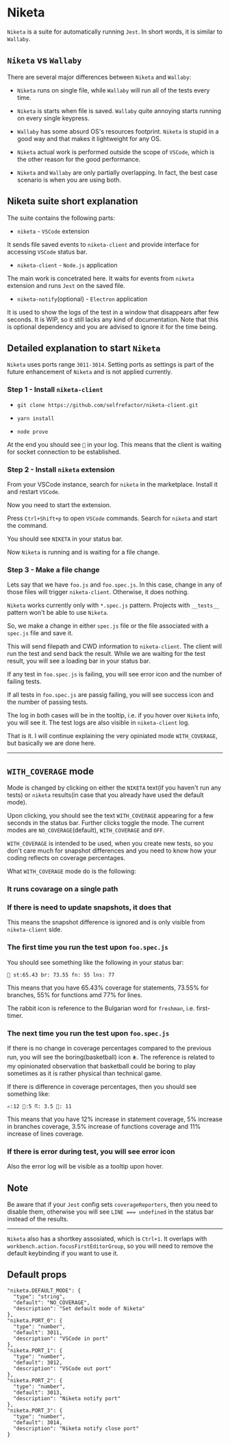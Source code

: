 # Niketa

`Niketa` is a suite for automatically running `Jest`. In short words, it is similar to `Wallaby`.

## `Niketa` vs `Wallaby`

There are several major differences between `Niketa` and `Wallaby`:

- `Niketa` runs on single file, while `Wallaby` will run all of the tests every time.

- `Niketa` is starts when file is saved. `Wallaby` quite annoying starts running on every single keypress.

- `Wallaby` has some absurd OS's resources footprint. `Niketa` is stupid in a good way and that makes it lightweight for any OS.

- `Niketa` actual work is performed outside the scope of `VSCode`, which is the other reason for the good performance.

- `Niketa` and `Wallaby` are only partially overlapping. In fact, the best case scenario is when you are using both.

## Niketa suite short explanation

The suite contains the following parts:

- `niketa` - `VSCode` extension

It sends file saved events to `niketa-client` and provide interface for accessing `VSCode` status bar.

- `niketa-client` - `Node.js` application

The main work is concetrated here. It waits for events from `niketa` extension and runs `Jest` on the saved file.

- `niketa-notify`(optional) - `Electron` application

It is used to show the logs of the test in a window that disappears after few seconds. It is WIP, so it still lacks any kind of documentation. Note that this is optional dependency and you are advised to ignore it for the time being.

## Detailed explanation to start `Niketa`

`Niketa` uses ports range `3011-3014`. Setting ports as settings is part of the future enhancement of `Niketa` and is not applied currently.

### Step 1 - Install `niketa-client`

- `git clone https://github.com/selfrefactor/niketa-client.git`

- `yarn install`

- `node prove`

At the end you should see `🏁` in your log. This means that the client is waiting for socket connection to be established.

### Step 2 - Install `niketa` extension

From your VSCode instance, search for `niketa` in the marketplace. Install it and restart `VSCode`.

Now you need to start the extension.

Press `Ctrl+Shift+p` to open `VSCode` commands. Search for `niketa` and start the command.

You should see `NIKETA` in your status bar.

Now `Niketa` is running and is waiting for a file change.

### Step 3 - Make a file change

Lets say that we have `foo.js` and `foo.spec.js`. In this case, change in any of those files will trigger `niketa-client`. Otherwise, it does nothing.

`Niketa` works currently only with `*.spec.js` pattern. Projects with `__tests__` pattern won't be able to use `Niketa`.

So, we make a change in either `spec.js` file or the file associated with a `spec.js` file and save it.

This will send filepath and CWD information to `niketa-client`. The client will run the test and send back the result. While we are waiting for the test result, you will see a loading bar in your status bar.

If any test in `foo.spec.js` is failing, you will see error icon and the number of failing tests.

If all tests in `foo.spec.js` are passig failing, you will see success icon and the number of passing tests.

The log in both cases will be in the tooltip, i.e. if you hover over `Niketa` info, you will see it. The test logs are also visible in `niketa-client` log.

That is it. I will continue explaining the very opiniated mode `WITH_COVERAGE`, but basically we are done here.

---

## `WITH_COVERAGE` mode

Mode is changed by clicking on either the `NIKETA` text(if you haven't run any tests) or `niketa` results(in case that you already have used the default mode).

Upon clicking, you should see the text `WITH_COVERAGE` appearing for a few seconds in the status bar. Further clicks toggle the mode. The current modes are `NO_COVERAGE`(default), `WITH_COVERAGE` and `OFF`.

`WITH_COVERAGE` is intended to be used, when you create new tests, so you don't care much for snapshot differences and you need to know how your coding reflects on coverage percentages.

What `WITH_COVERAGE` mode do is the following:

### It runs covarage on a single path

### If there is need to update snapshots, it does that

This means the snapshot difference is ignored and is only visible from `niketa-client` side.

### The first time you run the test upon `foo.spec.js`

You should see something like the following in your status bar:

```
🐰 st:65.43 br: 73.55 fn: 55 lns: 77
```

This means that you have 65.43% coverage for statements, 73.55% for branches, 55% for functions amd 77% for lines.

The rabbit icon is reference to the Bulgarian word for `freshman`, i.e. first-timer.

### The next time you run the test upon `foo.spec.js`

If there is no change in coverage percentages compared to the previous run, you will see the boring(basketball) icon `⛹`. The reference is related to my opinionated observation that basketball could be boring to play sometimes as it is rather physical than technical game.

If there is difference in coverage percentages, then you should see something like:

```
✍:12 🎋:5 ☈: 3.5 📜: 11
```

This means that you have 12% increase in statement coverage, 5% increase in branches coverage, 3.5% increase of functions coverage and 11% increase of lines coverage.

### If there is error during test, you will see error icon

Also the error log will be visible as a tooltip upon hover.

## Note

Be aware that if your `Jest` config sets `coverageReporters`, then you need to disable them, otherwise you will see `LINE === undefined` in the status bar instead of the results.

---

`Niketa` also has a shortkey assosiated, which is `Ctrl+1`. It overlaps with `workbench.action.focusFirstEditorGroup`, so you will need to remove the default keybinding if you want to use it.

## Default props

```
"niketa.DEFAULT_MODE": {
  "type": "string",
  "default": "NO_COVERAGE",
  "description": "Set default mode of Niketa"
},
"niketa.PORT_0": {
  "type": "number",
  "default": 3011,
  "description": "VSCode in port"
},
"niketa.PORT_1": {
  "type": "number",
  "default": 3012,
  "description": "VSCode out port"
},
"niketa.PORT_2": {
  "type": "number",
  "default": 3013,
  "description": "Niketa notify port"
},
"niketa.PORT_3": {
  "type": "number",
  "default": 3014,
  "description": "Niketa notify close port"
}
```